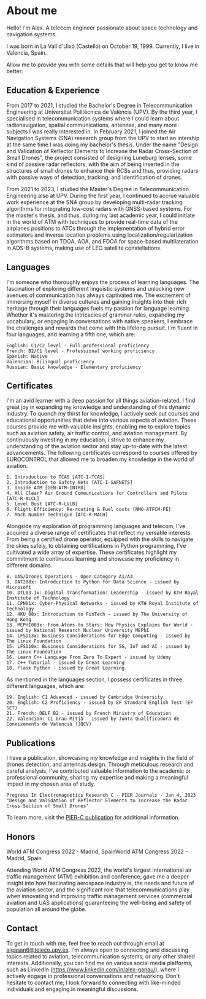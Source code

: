 
# About me

Hello! I'm Alex. A telecom engineer passionate about space technology and navigation systems. 

I was born in La Vall d'Uixó (Castelló) on October 19, 1999. Currently, I live in Valencia, Spain. 

Allow me to provide you with some details that will help you get to know me better:


## Education & Experience

From 2017 to 2021, I studied the Bachelor's Degree in Telecommunication Engineering at Universitat Politècnica de València (UPV). By the third year, I specialised in telecommunication systems where I could learn about radionavigation, spatial communications, antennas, and many more subjects I was really interested in. In February 2021, I joined the Air Navigation Systems (SNA) research group from the UPV to start an intership at the same time I was doing my bachelor's thesis. Under the name "Design and Validation of Reflector Elements to Increase the Radar Cross-Section of Small Drones", the project consisted of designing Luneburg lenses, some kind of passive radar reflectors, with the aim of being inserted in the structures of small drones to enhance their RCSs and thus, providing radars with passive ways of detection, tracking, and identification of drones. 

From 2021 to 2023, I studied the Master's Degree in Telecommunication Engineering also at UPV. During the first year, I continued to accrue valuable work experience at the SNA group by developing multi-radar tracking algorithms for integrating low-cost radars with GNSS-based systems. For the master's thesis, and thus, during my last academic year, I could initiate in the world of ATM with techniques to provide real-time data of the airplanes positions to ATCs through the implementation of hybrid error estimators and inverse location problems using localization/regularization algorithms based on TDOA, AOA, and FDOA for space-based multilateration in ADS-B systems, making use of LEO satellite constellations. 


## Languages

I'm someone who thoroughly enjoys the process of learning languages. The fascination of exploring different linguistic systems and unlocking new avenues of communication has always captivated me. The excitement of immersing myself in diverse cultures and gaining insights into their rich heritage through their languages fuels my passion for language learning. Whether it's mastering the intricacies of grammar rules, expanding my vocabulary, or engaging in conversations with native speakers, I embrace the challenges and rewards that come with this lifelong pursuit. I'm fluent in four languages, and learning a fifth one, which are:

    English: C1/C2 level - Full professional proficiency
    French: B2/C1 level - Professional working proficiency
    Spanish: Native 
    Valencian: Bilingual proficiency
    Russian: Basic knowledge - Elementary proficiency


## Certificates 

I'm an avid learner with a deep passion for all things aviation-related. I find great joy in expanding my knowledge and understanding of this dynamic industry. To quench my thirst for knowledge, I actively seek out courses and educational opportunities that delve into various aspects of aviation. These courses provide me with valuable insights, enabling me to explore topics such as aviation safety, air traffic control, and aviation management. By continuously investing in my education, I strive to enhance my understanding of the aviation sector and stay up-to-date with the latest advancements. The following certificates correspond to courses offered by EUROCONTROL that allowed me to broaden my knowledge in the world of aviation.


    1. Introduction to TCAS [ATC-I-TCAS]
    2. Introduction to Safety Nets [ATC-I-SAFNETS] 
    3. Inside ATM [GEN-ATM-INTRO]
    4. All Clear? Air Ground Communications for Controllers and Pilots [ATC-R-ALCL]
    5. Level Bust [ATC-R-LVLB]
    6. Flight Efficiency: Re-routing & Fuel costs [NMO-ATFCM-FE]
    7. Mach Number Technique [ATC-R-MACH]

Alongside my exploration of programming languages and telecom, I've acquired a diverse range of certificates that reflect my versatile interests. From being a certified drone operator, equipped with the skills to navigate the skies safely, to obtaining certifications in Python programming, I've cultivated a wide array of expertise. These certificates highlight my commitment to continuous learning and showcase my proficiency in different domains.

    8. UAS/Drones Operations - Open Category A1/A3
    9. DAT208x: Introduction to Python for Data Science - issued by Microsoft
    10. DTL03.1x: Digital Transformation: Leadership - issued by KTH Royal Institute of Technology
    11. CPN01x: Cyber-Physical Networks - issued by KTH Royal Institute of Technology
    12. HKU_08x: Introduction to FinTech - issued by The University of Hong Kong
    13. MEPHI003x: From Atoms to Stars: How Physics Explains Our World - issued by National Research Nuclear University MEPhI 
    14. LFS113x: Business Considerations for Edge Computing - issued by The Linux Foundation
    15. LFS110x: Business Considerations for 5G, IoT and AI - issued by The Linux Foundation
    16. Learn C++ Language From Zero To Expert - issued by Udemy
    17. C++ Tutorial - issued by Great Learning
    18. Flask Python - issued by Great Learning

As mentioned in the languages section, I possess certificates in three different languages, which are:

    19. English: C1 Advanced - issued by Cambridge University
    20. English: C2 Proficiency - issued by EF Standard English Test (EF SET)
    21. French: DELF B2 - issued by French Ministry of Education
    22. Valencian: C1 Grau Mitjà - issued by Junta Qualificadora de Coneixements de Valencià (JQCV)


## Publications

I have a publication, showcasing my knowledge and insights in the field of drones detection, and antennas design. Through meticulous research and careful analysis, I've contributed valuable information to the academic or professional community, sharing my expertise and making a meaningful impact in my chosen area of study. 

    Progress In Electromagnetics Research C - PIER Journals · Jan 4, 2023
    "Design and Validation of Reflector Elements to Increase the Radar Cross-Section of Small Drones"

To learn more, visit the [PIER-C publication](https://www.jpier.org/issues/volume.html?paper=22092003) for additional information.


## Honors

World ATM Congress 2022 - Madrid, SpainWorld ATM Congress 2022 - Madrid, Spain

Attending World ATM Congress 2022, the world's largest international air traffic management (ATM) exhibition and conference, gave me a deeper insight into how fascinating aerospace industry is, the needs and future of the aviation sector, and the significant role that telecommunications play when innovating and improving traffic management services (commercial aviation and UAS applications) guaranteeing the well-being and safety of population all around the globe.


## Contact

To get in touch with me, feel free to reach out through email at algasan6@teleco.upv.es. I'm always open to connecting and discussing topics related to aviation, telecommunication systems, or any other shared interests. Additionally, you can find me on various social media platforms, such as LinkedIn (https://www.linkedin.com/in/alex-ganau/), where I actively engage in professional conversations and networking. Don't hesitate to contact me; I look forward to connecting with like-minded individuals and engaging in meaningful discussions.

